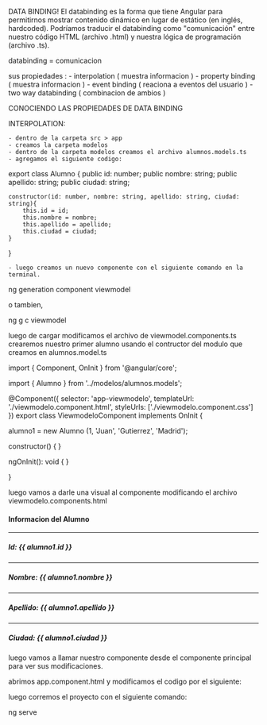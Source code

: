 DATA BINDING! 
El databinding es la forma que tiene Angular para permitirnos mostrar contenido dinámico en lugar de estático (en inglés, hardcoded). Podríamos traducir el databinding como "comunicación" entre nuestro código HTML (archivo .html) y nuestra lógica de programación (archivo .ts).

databinding = comunicacion 

sus propiedades :
    - interpolation         ( muestra informacion )
    - property binding      ( muestra informacion )
    - event binding         ( reaciona a eventos del usuario )
    - two way databinding   ( combinacion de ambios )


CONOCIENDO LAS PROPIEDADES DE DATA BINDING

INTERPOLATION: 

    - dentro de la carpeta src > app
    - creamos la carpeta modelos
    - dentro de la carpeta modelos creamos el archivo alumnos.models.ts
    - agregamos el siguiente codigo: 

export class Alumno {
    public id: number; 
    public nombre: string; 
    public apellido: string; 
    public ciudad: string; 

    constructor(id: number, nombre: string, apellido: string, ciudad: string){
        this.id = id; 
        this.nombre = nombre; 
        this.apellido = apellido; 
        this.ciudad = ciudad;
    }
    
}

    - luego creamos un nuevo componente con el siguiente comando en la terminal. 

ng generation component viewmodel

o tambien, 

ng g c viewmodel

luego de cargar modificamos el archivo de viewmodel.components.ts crearemos nuestro primer alumno usando el contructor del modulo que creamos en alumnos.model.ts

import { Component, OnInit } from '@angular/core';

import { Alumno } from '../modelos/alumnos.models';


@Component({
  selector: 'app-viewmodelo',
  templateUrl: './viewmodelo.component.html',
  styleUrls: ['./viewmodelo.component.css']
})
export class ViewmodeloComponent implements OnInit {

  alumno1 = new Alumno (1, 'Juan', 'Gutierrez', 'Madrid');

  constructor() { }

  ngOnInit(): void {
  }

}


luego vamos a darle una visual al componente modificando el archivo viewmodelo.components.html


<div class="row">
    <h4>Informacion del Alumno</h4>
    <hr>
    <h5>Id: {{ alumno1.id }}</h5>
    <hr>
    <h5>Nombre: {{ alumno1.nombre }}</h5>
    <hr>
    <h5>Apellido: {{ alumno1.apellido }}</h5>
    <hr>
    <h5>Ciudad: {{ alumno1.ciudad }}</h5>
</div>


luego vamos a llamar nuestro componente desde el componente principal para ver sus modificaciones.

abrimos app.component.html y modificamos el codigo por el siguiente: 

<div>
  <app-viewmodelo></app-viewmodelo>
</div>

luego corremos el proyecto con el siguiente comando: 

ng serve 

